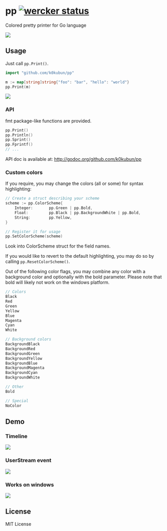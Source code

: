 # pp [![wercker status](https://app.wercker.com/status/fc5308fe78e92594f7ea09b67a486caf/s/master "wercker status")](https://app.wercker.com/project/byKey/fc5308fe78e92594f7ea09b67a486caf)

Colored pretty printer for Go language

![](http://i.gyazo.com/d3253ae839913b7239a7229caa4af551.png)

## Usage

Just call `pp.Print()`.

```go
import "github.com/k0kubun/pp"

m := map[string]string{"foo": "bar", "hello": "world"}
pp.Print(m)
```

![](http://i.gyazo.com/0d08376ed2656257627f79626d5e0cde.png)

### API

fmt package-like functions are provided.

```go
pp.Print()
pp.Println()
pp.Sprint()
pp.Fprintf()
// ...
```

API doc is available at: http://godoc.org/github.com/k0kubun/pp

### Custom colors

If you require, you may change the colors (all or some) for syntax highlighting:

```go
// Create a struct describing your scheme
scheme := pp.ColorScheme{
	Integer:       pp.Green | pp.Bold,
	Float:         pp.Black | pp.BackgroundWhite | pp.Bold,
	String:        pp.Yellow,
}

// Register it for usage
pp.SetColorScheme(scheme)
```

Look into ColorScheme struct for the field names.

If you would like to revert to the default highlighting, you may do so by calling `pp.ResetColorScheme()`.

Out of the following color flags, you may combine any color with a background color and optionally with the bold parameter. Please note that bold will likely not work on the windows platform.

```go
// Colors
Black
Red
Green
Yellow
Blue
Magenta
Cyan
White

// Background colors
BackgroundBlack
BackgroundRed
BackgroundGreen
BackgroundYellow
BackgroundBlue
BackgroundMagenta
BackgroundCyan
BackgroundWhite

// Other
Bold

// Special
NoColor
```

## Demo

### Timeline

![](http://i.gyazo.com/a8adaeec965db943486e35083cf707f2.png)

### UserStream event

![](http://i.gyazo.com/1e88915b3a6a9129f69fb5d961c4f079.png)

### Works on windows

![](http://i.gyazo.com/ab791997a980f1ab3ee2a01586efdce6.png)

## License

MIT License
